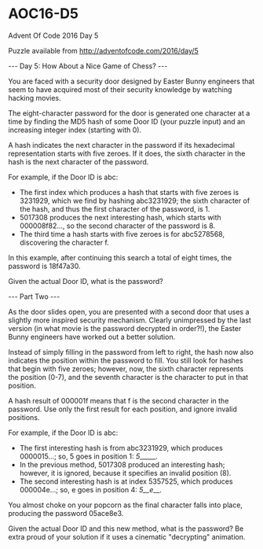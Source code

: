 # AOC16-D5
Advent Of Code 2016 Day 5

Puzzle available from http://adventofcode.com/2016/day/5

--- Day 5: How About a Nice Game of Chess? ---

You are faced with a security door designed by Easter Bunny engineers that seem to have acquired most of their security knowledge by watching hacking movies.

The eight-character password for the door is generated one character at a time by finding the MD5 hash of some Door ID (your puzzle input) and an increasing integer index (starting with 0).

A hash indicates the next character in the password if its hexadecimal representation starts with five zeroes. If it does, the sixth character in the hash is the next character of the password.

For example, if the Door ID is abc:

  - The first index which produces a hash that starts with five zeroes is 3231929, which we find by hashing abc3231929; the sixth character of the hash, and thus the first character of the password, is 1.
  - 5017308 produces the next interesting hash, which starts with 000008f82..., so the second character of the password is 8.
  - The third time a hash starts with five zeroes is for abc5278568, discovering the character f.

In this example, after continuing this search a total of eight times, the password is 18f47a30.

Given the actual Door ID, what is the password?

--- Part Two ---

As the door slides open, you are presented with a second door that uses a slightly more inspired security mechanism. Clearly unimpressed by the last version (in what movie is the password decrypted in order?!), the Easter Bunny engineers have worked out a better solution.

Instead of simply filling in the password from left to right, the hash now also indicates the position within the password to fill. You still look for hashes that begin with five zeroes; however, now, the sixth character represents the position (0-7), and the seventh character is the character to put in that position.

A hash result of 000001f means that f is the second character in the password. Use only the first result for each position, and ignore invalid positions.

For example, if the Door ID is abc:

  - The first interesting hash is from abc3231929, which produces 0000015...; so, 5 goes in position 1: _5______.
  - In the previous method, 5017308 produced an interesting hash; however, it is ignored, because it specifies an invalid position (8).
  - The second interesting hash is at index 5357525, which produces 000004e...; so, e goes in position 4: _5__e___.

You almost choke on your popcorn as the final character falls into place, producing the password 05ace8e3.

Given the actual Door ID and this new method, what is the password? Be extra proud of your solution if it uses a cinematic "decrypting" animation.

